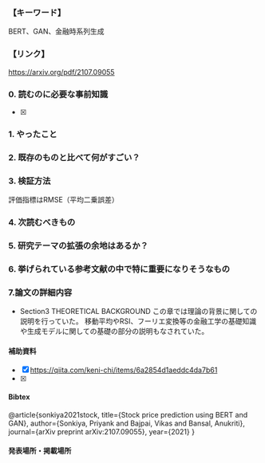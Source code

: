 ### 【キーワード】
BERT、GAN、金融時系列生成

### 【リンク】
https://arxiv.org/pdf/2107.09055

### 0. 読むのに必要な事前知識
- [x] 



### 1. やったこと


### 2. 既存のものと比べて何がすごい？


### 3. 検証方法
評価指標はRMSE（平均二乗誤差）

### 4. 次読むべきもの


### 5. 研究テーマの拡張の余地はあるか？


### 6. 挙げられている参考文献の中で特に重要になりそうなもの


### 7.論文の詳細内容

- Section3 THEORETICAL BACKGROUND
この章では理論の背景に関しての説明を行っていた。
移動平均やRSI、フーリエ変換等の金融工学の基礎知識や生成モデルに関しての基礎の部分の説明もなされていた。


#### 補助資料
- [x] https://qiita.com/keni-chi/items/6a2854d1aeddc4da7b61
- [x] 

#### Bibtex
@article{sonkiya2021stock,
  title={Stock price prediction using BERT and GAN},
  author={Sonkiya, Priyank and Bajpai, Vikas and Bansal, Anukriti},
  journal={arXiv preprint arXiv:2107.09055},
  year={2021}
}

#### 発表場所・掲載場所

